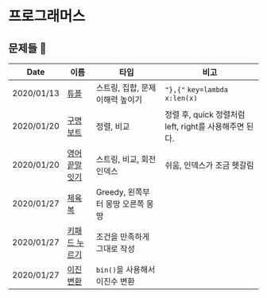 # 프로그래머스


## 문제들 🦄

|Date|이름|타입|비고|
|---|---|---|---|
|2020/01/13|[튜플](problems/튜플)|스트링, 집합, 문제 이해력 높이기| ```"},{"``` ```key=lambda x:len(x)```| 
|2020/01/20|[구명보트](problems/구명보트)|정렬, 비교|정렬 후, quick 정렬처럼 left, right를 사용해주면 된다. |
|2020/01/20|[영어끝말잇기](problems/영어끝말잇기)|스트링, 비교, 회전 인덱스|쉬움, 인덱스가 조금 헷갈림|
|2020/01/27|[체육복](problems/체육복)|Greedy, 왼쪽부터 몽땅 오른쪽 몽땅|
|2020/01/27|[키패드 누르기](problems/키패드누르기)|조건을 만족하게 그대로 작성|
|2020/01/27|[이진변환](problems/이진변환)|```bin()```을 사용해서 이진수 변환|

